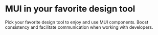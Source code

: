 # MUI in your favorite design tool

Pick your favorite design tool to enjoy and use MUI components. Boost consistency and facilitate communication when working with developers.
